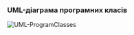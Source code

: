 ### UML-діаграма програмних класів
![UML-ProgramClasses](/2-SoftwareDesign/2.5-UMLProgramClasses/UMLProgramClasses.jg)
